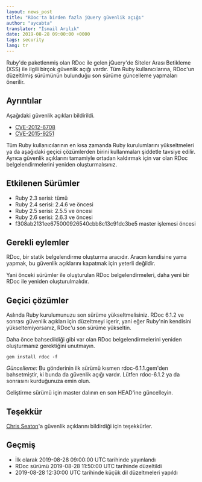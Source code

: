 ```yaml
---
layout: news_post
title: "RDoc'ta birden fazla jQuery güvenlik açığı"
author: "aycabta"
translator: "İsmail Arılık"
date: 2019-08-28 09:00:00 +0000
tags: security
lang: tr
---
```



Ruby'de paketlenmiş olan RDoc ile gelen jQuery'de Siteler Arası Betikleme (XSS)
ile ilgili birçok güvenlik açığı vardır. Tüm Ruby kullanıcılarına, RDoc'un
düzeltilmiş sürümünün bulunduğu son sürüme güncelleme yapmaları önerilir.

## Ayrıntılar

Aşağıdaki güvenlik açıkları bildirildi.

* [CVE-2012-6708](https://nvd.nist.gov/vuln/detail/CVE-2012-6708)
* [CVE-2015-9251](https://nvd.nist.gov/vuln/detail/CVE-2015-9251)

Tüm Ruby kullanıcılarının en kısa zamanda Ruby kurulumlarını yükseltmeleri ya
da aşağıdaki geçici çözümlerden birini kullanmaları şiddetle tavsiye edilir.
Ayrıca güvenlik açıklarını tamamiyle ortadan kaldırmak için var olan RDoc
belgelendirmelerini yeniden oluşturmalısınız.

## Etkilenen Sürümler

* Ruby 2.3 serisi: tümü
* Ruby 2.4 serisi: 2.4.6 ve öncesi
* Ruby 2.5 serisi: 2.5.5 ve öncesi
* Ruby 2.6 serisi: 2.6.3 ve öncesi
* f308ab2131ee675000926540cbb8c13c91dc3be5 master işlemesi öncesi

## Gerekli eylemler

RDoc, bir statik belgelendirme oluşturma aracıdır. Aracın kendisine yama
yapmak, bu güvenlik açıklarını kapatmak için yeterli değildir.

Yani önceki sürümler ile oluşturulan RDoc belgelendirmeleri, daha yeni bir RDoc
ile yeniden oluşturulmalıdır.

## Geçici çözümler

Aslında Ruby kurulumunuzu son sürüme yükseltmelisiniz. RDoc 6.1.2 ve sonrası
güvenlik açıkları için düzeltmeyi içerir, yani eğer Ruby'nin kendisini
yükseltemiyorsanız, RDoc'u son sürüme yükseltin.

Daha önce bahsedildiği gibi var olan RDoc belgelendirmelerini yeniden
oluşturmanız gerektiğini unutmayın.

```
gem install rdoc -f
```

*Güncelleme:* Bu gönderinin ilk sürümü kısmen rdoc-6.1.1.gem'den bahsetmiştir,
ki bunda da güvenlik açığı vardır. Lütfen rdoc-6.1.2 ya da sonrasını
kurduğunuza emin olun.

Geliştirme sürümü için master dalının en son HEAD'ine güncelleyin.

## Teşekkür

[Chris Seaton](https://hackerone.com/chrisseaton)'a güvenlik açıklarını bildirdiği için teşekkürler.

## Geçmiş

* İlk olarak 2019-08-28 09:00:00 UTC tarihinde yayınlandı
* RDoc sürümü 2019-08-28 11:50:00 UTC tarihinde düzeltildi
* 2019-08-28 12:30:00 UTC tarihinde küçük dil düzeltmeleri yapıldı

